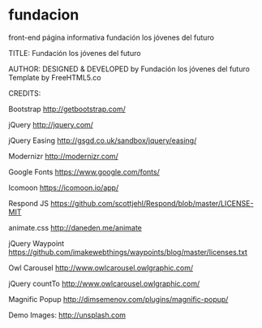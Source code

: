 # fundacion
front-end página informativa fundación los jóvenes del futuro

TITLE: 
Fundación los jóvenes del futuro

AUTHOR:
DESIGNED & DEVELOPED by
Fundación los jóvenes del futuro
Template by FreeHTML5.co

CREDITS:

Bootstrap
http://getbootstrap.com/

jQuery
http://jquery.com/

jQuery Easing
http://gsgd.co.uk/sandbox/jquery/easing/

Modernizr
http://modernizr.com/

Google Fonts
https://www.google.com/fonts/

Icomoon
https://icomoon.io/app/

Respond JS
https://github.com/scottjehl/Respond/blob/master/LICENSE-MIT

animate.css
http://daneden.me/animate

jQuery Waypoint
https://github.com/imakewebthings/waypoints/blog/master/licenses.txt

Owl Carousel
http://www.owlcarousel.owlgraphic.com/

jQuery countTo
http://www.owlcarousel.owlgraphic.com/

Magnific Popup
http://dimsemenov.com/plugins/magnific-popup/

Demo Images:
http://unsplash.com

